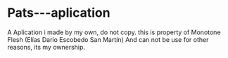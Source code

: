 # Pats---aplication
A Aplication i made by my own, do not copy.
this is property of Monotone Flesh (Elías Darío Escobedo San Martín)
And can not be use for other reasons, its my ownership.
